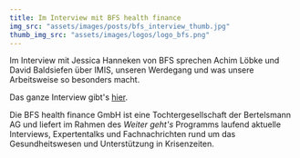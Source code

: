 ```yaml
---
title: Im Interview mit BFS health finance
img_src: "assets/images/posts/bfs_interview_thumb.jpg"
thumb_img_src: "assets/images/logos/logo_bfs.png"
---
```


Im Interview mit Jessica Hanneken von BFS sprechen Achim Löbke und David Baldsiefen über IMIS, unseren Werdegang und was unsere Arbeitsweise so besonders macht.

Das ganze Interview gibt's [hier](https://www.youtube.com/watch?v=TX69Thb5kcY).

Die BFS health finance GmbH ist eine Tochtergesellschaft der Bertelsmann AG und liefert im Rahmen des *Weiter geht's* Programms laufend aktuelle Interviews, Expertentalks und Fachnachrichten rund um das Gesundheitswesen und Unterstützung in Krisenzeiten.
